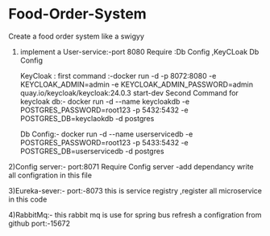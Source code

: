 # Food-Order-System
Create a food order system like a swigyy


1) implement a User-service:-port 8080
   Require :Db Config ,KeyCLoak Db Config

   KeyCloak :  first command :-docker run -d -p 8072:8080 -e KEYCLOAK_ADMIN=admin -e KEYCLOAK_ADMIN_PASSWORD=admin quay.io/keycloak/keycloak:24.0.3 start-dev
               Second Command for keycloak db:- docker run -d --name keycloakdb -e POSTGRES_PASSWORD=root123 -p 5432:5432 -e POSTGRES_DB=keyclaokdb -d postgres
   
   Db Config:- docker run -d --name userservicedb -e POSTGRES_PASSWORD=root123 -p 5433:5432 -e POSTGRES_DB=userservicedb -d postgres

2)Config server:-
         port:8071
           Require Config server -add dependancy
           write all configration in this file
           
3)Eureka-sever:-
                 port:-8073
                 this is service registry ,register all microservice in this code

4)RabbitMq:- this rabbit mq is use for spring bus refresh a configration from github  port:-15672
                 
